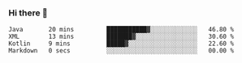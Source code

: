 ### Hi there 👋

<!--START_SECTION:waka-->

```text
Java       20 mins         ███████████▓░░░░░░░░░░░░░   46.80 %
XML        13 mins         ███████▓░░░░░░░░░░░░░░░░░   30.60 %
Kotlin     9 mins          █████▓░░░░░░░░░░░░░░░░░░░   22.60 %
Markdown   0 secs          ░░░░░░░░░░░░░░░░░░░░░░░░░   00.00 %
```

<!--END_SECTION:waka-->

<!--
**jerry-shao/jerry-shao** is a ✨ _special_ ✨ repository because its `README.md` (this file) appears on your GitHub profile.

Here are some ideas to get you started:

- 🔭 I’m currently working on ...
- 🌱 I’m currently learning ...
- 👯 I’m looking to collaborate on ...
- 🤔 I’m looking for help with ...
- 💬 Ask me about ...
- 📫 How to reach me: ...
- 😄 Pronouns: ...
- ⚡ Fun fact: ...
-->
